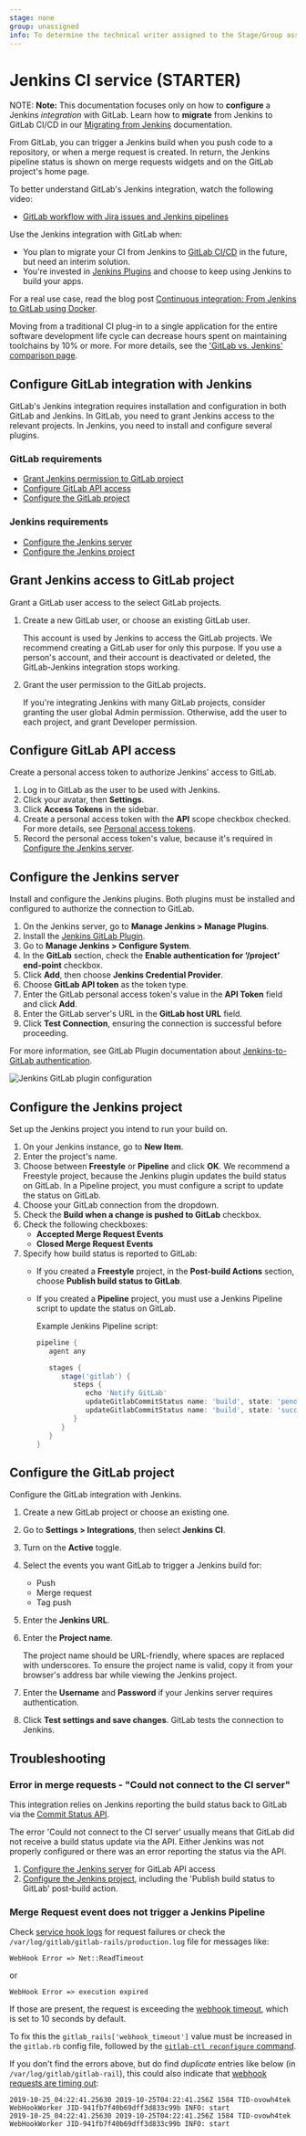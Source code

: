 ```yaml
---
stage: none
group: unassigned
info: To determine the technical writer assigned to the Stage/Group associated with this page, see https://about.gitlab.com/handbook/engineering/ux/technical-writing/#assignments
---
```


# Jenkins CI service **(STARTER)**

NOTE: **Note:**
This documentation focuses only on how to **configure** a Jenkins *integration* with
GitLab. Learn how to **migrate** from Jenkins to GitLab CI/CD in our
[Migrating from Jenkins](../ci/migration/jenkins.md) documentation.

From GitLab, you can trigger a Jenkins build when you push code to a repository, or when a merge
request is created. In return, the Jenkins pipeline status is shown on merge requests widgets and
on the GitLab project's home page.

To better understand GitLab's Jenkins integration, watch the following video:

- [GitLab workflow with Jira issues and Jenkins pipelines](https://youtu.be/Jn-_fyra7xQ)

Use the Jenkins integration with GitLab when:

- You plan to migrate your CI from Jenkins to [GitLab CI/CD](../ci/README.md) in the future, but
need an interim solution.
- You're invested in [Jenkins Plugins](https://plugins.jenkins.io/) and choose to keep using Jenkins
to build your apps.

For a real use case, read the blog post [Continuous integration: From Jenkins to GitLab using Docker](https://about.gitlab.com/blog/2017/07/27/docker-my-precious/).

Moving from a traditional CI plug-in to a single application for the entire software development
life cycle can decrease hours spent on maintaining toolchains by 10% or more. For more details, see
the ['GitLab vs. Jenkins' comparison page](https://about.gitlab.com/devops-tools/jenkins-vs-gitlab.html).

## Configure GitLab integration with Jenkins

GitLab's Jenkins integration requires installation and configuration in both GitLab and Jenkins.
In GitLab, you need to grant Jenkins access to the relevant projects. In Jenkins, you need to
install and configure several plugins.

### GitLab requirements

- [Grant Jenkins permission to GitLab project](#grant-jenkins-access-to-gitlab-project)
- [Configure GitLab API access](#configure-gitlab-api-access)
- [Configure the GitLab project](#configure-the-gitlab-project)

### Jenkins requirements

- [Configure the Jenkins server](#configure-the-jenkins-server)
- [Configure the Jenkins project](#configure-the-jenkins-project)

## Grant Jenkins access to GitLab project

Grant a GitLab user access to the select GitLab projects.

1. Create a new GitLab user, or choose an existing GitLab user.

   This account is used by Jenkins to access the GitLab projects. We recommend creating a GitLab
   user for only this purpose. If you use a person's account, and their account is deactivated or
   deleted, the GitLab-Jenkins integration stops working.

1. Grant the user permission to the GitLab projects.

   If you're integrating Jenkins with many GitLab projects, consider granting the user global
   Admin permission. Otherwise, add the user to each project, and grant Developer permission.

## Configure GitLab API access

Create a personal access token to authorize Jenkins' access to GitLab.

1. Log in to GitLab as the user to be used with Jenkins.
1. Click your avatar, then **Settings**.
1. Click **Access Tokens** in the sidebar.
1. Create a personal access token with the **API** scope checkbox checked. For more details, see
   [Personal access tokens](../user/profile/personal_access_tokens.md).
1. Record the personal access token's value, because it's required in [Configure the Jenkins server](#configure-the-jenkins-server).

## Configure the Jenkins server

Install and configure the Jenkins plugins. Both plugins must be installed and configured to
authorize the connection to GitLab.

1. On the Jenkins server, go to **Manage Jenkins > Manage Plugins**.
1. Install the [Jenkins GitLab Plugin](https://wiki.jenkins.io/display/JENKINS/GitLab+Plugin).
1. Go to **Manage Jenkins > Configure System**.
1. In the **GitLab** section, check the **Enable authentication for ‘/project’ end-point** checkbox.
1. Click **Add**, then choose **Jenkins Credential Provider**.
1. Choose **GitLab API token** as the token type.
1. Enter the GitLab personal access token's value in the **API Token** field and click **Add**.
1. Enter the GitLab server's URL in the **GitLab host URL** field.
1. Click **Test Connection**, ensuring the connection is successful before proceeding.

For more information, see GitLab Plugin documentation about
[Jenkins-to-GitLab authentication](https://github.com/jenkinsci/gitlab-plugin#jenkins-to-gitlab-authentication).

![Jenkins GitLab plugin configuration](img/jenkins_gitlab_plugin_config.png)

## Configure the Jenkins project

Set up the Jenkins project you intend to run your build on.

1. On your Jenkins instance, go to **New Item**.
1. Enter the project's name.
1. Choose between **Freestyle** or **Pipeline** and click **OK**.
    We recommend a Freestyle project, because the Jenkins plugin updates the build status on
    GitLab. In a Pipeline project, you must configure a script to update the status on GitLab.
1. Choose your GitLab connection from the dropdown.
1. Check the **Build when a change is pushed to GitLab** checkbox.
1. Check the following checkboxes:
   - **Accepted Merge Request Events**
   - **Closed Merge Request Events**
1. Specify how build status is reported to GitLab:
   - If you created a **Freestyle** project, in the **Post-build Actions** section, choose
   **Publish build status to GitLab**.
   - If you created a **Pipeline** project, you must use a Jenkins Pipeline script to update the status on
   GitLab.

     Example Jenkins Pipeline script:

      ```groovy
      pipeline {
         agent any

         stages {
            stage('gitlab') {
               steps {
                  echo 'Notify GitLab'
                  updateGitlabCommitStatus name: 'build', state: 'pending'
                  updateGitlabCommitStatus name: 'build', state: 'success'
               }
            }
         }
      }
      ```

## Configure the GitLab project

Configure the GitLab integration with Jenkins.

1. Create a new GitLab project or choose an existing one.
1. Go to **Settings > Integrations**, then select **Jenkins CI**.
1. Turn on the **Active** toggle.
1. Select the events you want GitLab to trigger a Jenkins build for:
   - Push
   - Merge request
   - Tag push
1. Enter the **Jenkins URL**.
1. Enter the **Project name**.

   The project name should be URL-friendly, where spaces are replaced with underscores. To ensure
   the project name is valid, copy it from your browser's address bar while viewing the Jenkins
   project.
1. Enter the **Username** and **Password** if your Jenkins server requires
   authentication.
1. Click **Test settings and save changes**. GitLab tests the connection to Jenkins.

## Troubleshooting

### Error in merge requests - "Could not connect to the CI server"

This integration relies on Jenkins reporting the build status back to GitLab via
the [Commit Status API](../api/commits.md#commit-status).

The error 'Could not connect to the CI server' usually means that GitLab did not
receive a build status update via the API. Either Jenkins was not properly
configured or there was an error reporting the status via the API.

1. [Configure the Jenkins server](#configure-the-jenkins-server) for GitLab API access
1. [Configure the Jenkins project](#configure-the-jenkins-project), including the
   'Publish build status to GitLab' post-build action.

### Merge Request event does not trigger a Jenkins Pipeline

Check [service hook logs](../user/project/integrations/overview.md#troubleshooting-integrations) for request failures or check the `/var/log/gitlab/gitlab-rails/production.log` file for messages like:

```plaintext
WebHook Error => Net::ReadTimeout
```

or

```plaintext
WebHook Error => execution expired
```

If those are present, the request is exceeding the
[webhook timeout](../user/project/integrations/webhooks.md#receiving-duplicate-or-multiple-webhook-requests-triggered-by-one-event),
which is set to 10 seconds by default.

To fix this the `gitlab_rails['webhook_timeout']` value must be increased
in the `gitlab.rb` config file, followed by the [`gitlab-ctl reconfigure` command](../administration/restart_gitlab.md).

If you don't find the errors above, but do find *duplicate* entries like below (in `/var/log/gitlab/gitlab-rail`), this
could also indicate that [webhook requests are timing out](../user/project/integrations/webhooks.md#receiving-duplicate-or-multiple-webhook-requests-triggered-by-one-event):

```plaintext
2019-10-25_04:22:41.25630 2019-10-25T04:22:41.256Z 1584 TID-ovowh4tek WebHookWorker JID-941fb7f40b69dff3d833c99b INFO: start
2019-10-25_04:22:41.25630 2019-10-25T04:22:41.256Z 1584 TID-ovowh4tek WebHookWorker JID-941fb7f40b69dff3d833c99b INFO: start
```
